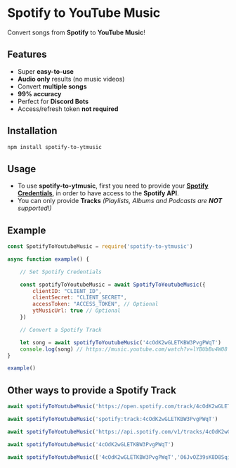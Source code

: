 # Spotify to YouTube Music

Convert songs from **Spotify** to **YouTube Music**!

## Features

- Super **easy-to-use**
- **Audio only** results (no music videos)
- Convert **multiple songs**
- **99% accuracy**
- Perfect for **Discord Bots**
- Access/refresh token **not required**

## Installation

```bash
npm install spotify-to-ytmusic
```

## Usage

- To use **spotify-to-ytmusic**, first you need to provide your **[Spotify Credentials](https://www.avermedia.com/us/creator_central_spotify)**, in order to have access to the **Spotify API**.
- You can only provide **Tracks** *(Playlists, Albums and Podcasts are **NOT** supported!)*

## Example

```javascript
const SpotifyToYoutubeMusic = require('spotify-to-ytmusic')

async function example() {

    // Set Spotify Credentials

    const spotifyToYoutubeMusic = await SpotifyToYoutubeMusic({
        clientID: "CLIENT_ID",
        clientSecret: "CLIENT_SECRET",
        accessToken: "ACCESS_TOKEN", // Optional
        ytMusicUrl: true // Optional
    })

    // Convert a Spotify Track

    let song = await spotifyToYoutubeMusic('4cOdK2wGLETKBW3PvgPWqT')
    console.log(song) // https://music.youtube.com/watch?v=lYBUbBu4W08
}

example()
```

## Other ways to provide a Spotify Track

```javascript
await spotifyToYoutubeMusic('https://open.spotify.com/track/4cOdK2wGLETKBW3PvgPWqT')
```
```javascript
await spotifyToYoutubeMusic('spotify:track:4cOdK2wGLETKBW3PvgPWqT')
```
```javascript
await spotifyToYoutubeMusic('https://api.spotify.com/v1/tracks/4cOdK2wGLETKBW3PvgPWqT')
```
```javascript
await spotifyToYoutubeMusic('4cOdK2wGLETKBW3PvgPWqT')
```
```javascript
await spotifyToYoutubeMusic(['4cOdK2wGLETKBW3PvgPWqT','06JvOZ39sK8D8SqiqfaxDU'])
```